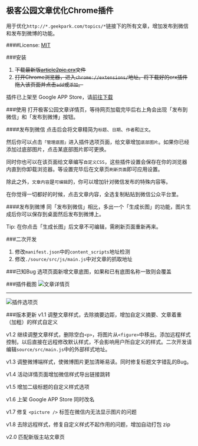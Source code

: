 极客公园文章优化Chrome插件
-----------
用于优化`http://*.geekpark.com/topics/*`链接下的所有文章，增加发布到微信和发布到微博的功能。

####License: [MIT](http://choosealicense.com/licenses/mit/)

###安装
1. ~~下载最新版[article2pic.crx](https://raw.githubusercontent.com/liyaodong/article2pic/master/article2pic.crx)文件~~
2. ~~打开Chrome浏览器，进入`chrome://extensions/`地址。将下载好的crx插件拖入该页面并点击`add`或`添加`。~~

插件已上架至 Google APP Store，请[前往下载](https://chrome.google.com/webstore/detail/article2pic/hnfdfcfjenohbfjhnhlpecikeocgdamd?hl=zh-CN)

###使用
打开极客公园文章详情页，等待网页加载完毕后右上角会出现「发布到微信」和「发布到微博」按钮。

####发布到微信
点击后会将文章精简为`标题`、`日期`、`作者`和`正文`。

然后你可以点击`「管理底图」`进入插件选项页面，给文章增加`底部图片`。如果你已经添加过底部图片，点击某底部图片即可更换。

同时你也可以在该页面给文章编写`自定义CSS`，这些插件设置会保存在你的浏览器内直到你卸载浏览器。等设置完毕后在文章页`刷新页面`即可应用设置。

除此之外，`文章内容`是`可编辑`的，你可以增加针对微信发布的特殊内容等。

在你觉得一切都好的时候，点击文章内容，全选复制粘贴到微信公众平台里。

####发布到微博
同「发布到微信」相比，多出一个「生成长图」的功能，图片生成后你可以保存到桌面然后发布到微博上。

Tip: 在你点击「生成长图」后文章不可编辑，需刷新页面重新再来。

###二次开发
1. 修改`manifest.json`中的`content_scripts`地址检测
2. 修改`./source/src/js/main.js`中对文章的抓取地址

###已知Bug
选项页面新增文章底图，如果和已有底图名称一致则会覆盖

###插件截图
![文章详情页](https://raw.githubusercontent.com/liyaodong/article2pic/master/screenshort/home.jpg)
***
![插件选项页](https://raw.githubusercontent.com/liyaodong/article2pic/master/screenshort/option.jpg)

###版本更新
v1.1 调整文章样式，去除摘要边距，增加自定义摘要、文章着重（加粗）的样式自定义


v1.2 继续调整文章样式，删除空白`<p>`，将图片从`<figure>`中移出。添加远程样式控制，以后直接在远程修改默认样式，不会影响用户所自定义的样式。二次开发请编辑`source/src/main.js`中的外部样式地址。

v1.3 调整微博端样式，使微博图片更加清晰易读。同时修复标题文字错乱的Bug。

v1.4 活动详情页面增加微信样式导出链接跳转

v1.5 增加二级标题的自定义样式选项

v1.6 上架 Google APP Store 同时改名

v1.7 修复 `<picture />` 标签在微信内无法显示图片的问题

v1.8 去除远程样式，修复自定义样式不起作用的问题，增加自动打包 zip

v2.0 匹配新版主站文章页

